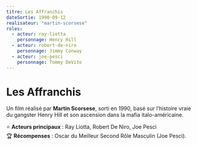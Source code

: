 ```yaml
---
titre: Les Affranchis
dateSortie: 1990-09-12
realisateur: "martin-scorsese"
roles:
  - acteur: ray-liotta
    personnage: Henry Hill
  - acteur: robert-de-niro
    personnage: Jimmy Conway
  - acteur: joe-pesci
    personnage: Tommy DeVito
---
```


# Les Affranchis

Un film réalisé par **Martin Scorsese**, sorti en 1990, basé sur l’histoire vraie du gangster Henry Hill et son ascension dans la mafia italo-américaine.

⭐ **Acteurs principaux** : Ray Liotta, Robert De Niro, Joe Pesci  
🏆 **Récompenses** : Oscar du Meilleur Second Rôle Masculin (Joe Pesci).
